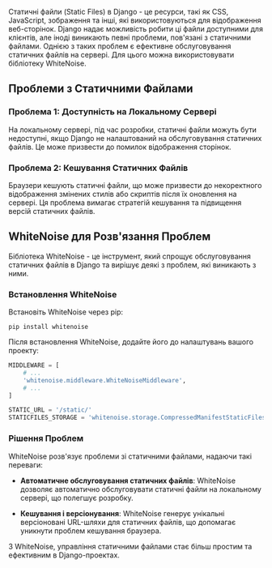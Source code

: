 
Статичні файли (Static Files) в Django - це ресурси, такі як CSS, JavaScript, зображення та інші, які використовуються для відображення веб-сторінок. Django надає можливість робити ці файли доступними для клієнтів, але іноді виникають певні проблеми, пов'язані з статичними файлами. Однією з таких проблем є ефективне обслуговування статичних файлів на сервері. Для цього можна використовувати бібліотеку WhiteNoise.

## Проблеми з Статичними Файлами

### Проблема 1: Доступність на Локальному Сервері

На локальному сервері, під час розробки, статичні файли можуть бути недоступні, якщо Django не налаштований на обслуговування статичних файлів. Це може призвести до помилок відображення сторінок.

### Проблема 2: Кешування Статичних Файлів

Браузери кешують статичні файли, що може призвести до некоректного відображення змінених стилів або скриптів після їх оновлення на сервері. Ця проблема вимагає стратегій кешування та підвищення версій статичних файлів.

## WhiteNoise для Розв'язання Проблем

Бібліотека WhiteNoise - це інструмент, який спрощує обслуговування статичних файлів в Django та вирішує деякі з проблем, які виникають з ними.

### Встановлення WhiteNoise

Встановіть WhiteNoise через pip:

```
pip install whitenoise
```

Після встановлення WhiteNoise, додайте його до налаштувань вашого проекту:

```python
MIDDLEWARE = [
    # ...
    'whitenoise.middleware.WhiteNoiseMiddleware',
    # ...
]

STATIC_URL = '/static/'
STATICFILES_STORAGE = 'whitenoise.storage.CompressedManifestStaticFilesStorage'
```

### Рішення Проблем

WhiteNoise розв'язує проблеми зі статичними файлами, надаючи такі переваги:

- **Автоматичне обслуговування статичних файлів**: WhiteNoise дозволяє автоматично обслуговувати статичні файли на локальному сервері, що полегшує розробку.

- **Кешування і версіонування**: WhiteNoise генерує унікальні версіоновані URL-шляхи для статичних файлів, що допомагає уникнути проблем кешування браузера.

З WhiteNoise, управління статичними файлами стає більш простим та ефективним в Django-проектах.

